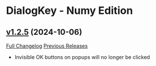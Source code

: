 # DialogKey - Numy Edition

## [v1.2.5](https://github.com/NumyAddon/DialogKey_Numy/tree/v1.2.5) (2024-10-06)
[Full Changelog](https://github.com/NumyAddon/DialogKey_Numy/compare/v1.2.4...v1.2.5) [Previous Releases](https://github.com/NumyAddon/DialogKey_Numy/releases)

- Invisible OK buttons on popups will no longer be clicked  
